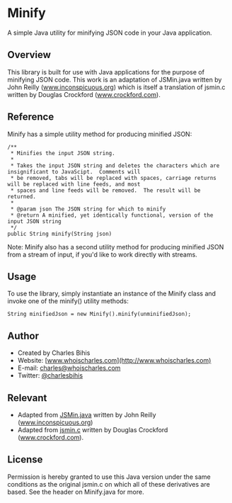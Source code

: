 # Minify

A simple Java utility for minifying JSON code in your Java application.

## Overview

This library is built for use with Java applications for the purpose of minifying JSON code.  This work is an adaptation of JSMin.java written by John Reilly (www.inconspicuous.org) which is itself a translation of jsmin.c written by Douglas Crockford (www.crockford.com).

## Reference

Minify has a simple utility method for producing minified JSON:

	/**
	 * Minifies the input JSON string.
	 * 
	 * Takes the input JSON string and deletes the characters which are insignificant to JavaScipt.  Comments will
	 * be removed, tabs will be replaced with spaces, carriage returns will be replaced with line feeds, and most
	 * spaces and line feeds will be removed.  The result will be returned.
	 * 
	 * @param json The JSON string for which to minify
	 * @return A minified, yet identically functional, version of the input JSON string
	 */ 
	public String minify(String json)

Note: Minify also has a second utility method for producing minified JSON from a stream of input, if you'd like to work directly with streams.

## Usage

To use the library, simply instantiate an instance of the Minify class and invoke one of the minify() utility methods:

	String minifiedJson = new Minify().minify(unminifiedJson);

## Author

* Created by Charles Bihis
* Website: [www.whoischarles.com](http://www.whoischarles.com)
* E-mail: [charles@whoischarles.com](mailto:charles@whoischarles.com)
* Twitter: [@charlesbihis](http://www.twitter.com/charlesbihis)

## Relevant

* Adapted from [JSMin.java](http://www.unl.edu/ucomm/templatedependents/JSMin.java) written by John Reilly (www.inconspicuous.org)
* Adapted from [jsmin.c](http://www.crockford.com/javascript/jsmin.c) written by Douglas Crockford (www.crockford.com).

## License

Permission is hereby granted to use this Java version under the same conditions as the original jsmin.c on which all of these derivatives are based.  See the header on Minify.java for more.